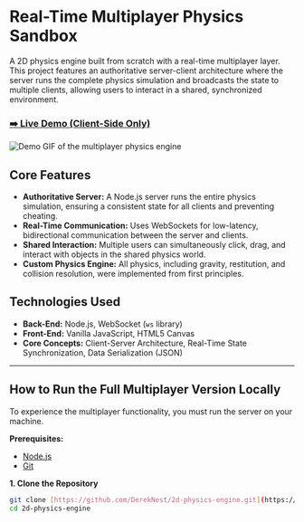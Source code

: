 # Real-Time Multiplayer Physics Sandbox

A 2D physics engine built from scratch with a real-time multiplayer layer. This project features an authoritative server-client architecture where the server runs the complete physics simulation and broadcasts the state to multiple clients, allowing users to interact in a shared, synchronized environment.

### [➡️ Live Demo (Client-Side Only)](https://DerekNest.github.io/2d-physics-engine/)

![Demo GIF of the multiplayer physics engine](https://i.imgur.com/your-demo.gif)

## Core Features

-   **Authoritative Server:** A Node.js server runs the entire physics simulation, ensuring a consistent state for all clients and preventing cheating.
-   **Real-Time Communication:** Uses WebSockets for low-latency, bidirectional communication between the server and clients.
-   **Shared Interaction:** Multiple users can simultaneously click, drag, and interact with objects in the shared physics world.
-   **Custom Physics Engine:** All physics, including gravity, restitution, and collision resolution, were implemented from first principles.

## Technologies Used

-   **Back-End:** Node.js, WebSocket (`ws` library)
-   **Front-End:** Vanilla JavaScript, HTML5 Canvas
-   **Core Concepts:** Client-Server Architecture, Real-Time State Synchronization, Data Serialization (JSON)

---

## How to Run the Full Multiplayer Version Locally

To experience the multiplayer functionality, you must run the server on your machine.

**Prerequisites:**
-   [Node.js](https://nodejs.org/)
-   [Git](https://git-scm.com/)

**1. Clone the Repository**
```bash
git clone [https://github.com/DerekNest/2d-physics-engine.git](https://github.com/DerekNest/2d-physics-engine.git)
cd 2d-physics-engine